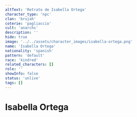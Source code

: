 ```yaml
---
altText: 'Retrato de Isabella Ortega'
character_type: 'npc'
clan: 'brujah'
coterie: 'pagliaccio'
cult: 'anarchs'
description: ''
hide: true
image: '../../assets/character_images/isabella-ortega.png'
name: 'Isabella Ortega'
nationality: 'spanish'
pattern: 'default'
race: 'kindred'
related_characters: []
role: ''
showInfo: false
status: 'unlive'
tags: []
---
```


# Isabella Ortega
